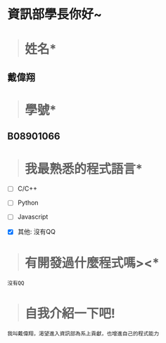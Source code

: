 # 資訊部學長你好~
 ># 姓名*
## 戴偉翔
 ># 學號*
## B08901066
 ># 我最熟悉的程式語言*
- [ ] C/C++

- [ ] Python

- [ ] Javascript

- [x] 其他:
       沒有QQ 
 ># 有開發過什麼程式嗎><*
 ```
 沒有QQ
 ```
 ># 自我介紹一下吧!
```
我叫戴偉翔，渴望進入資訊部為系上貢獻，也增進自己的程式能力
```
